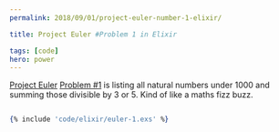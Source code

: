 ```yaml
---
permalink: 2018/09/01/project-euler-number-1-elixir/

title: Project Euler #Problem 1 in Elixir

tags: [code]
hero: power
---
```


<a href="https://projecteuler.net/">Project Euler</a> <a href="https://projecteuler.net/problem=1">Problem #1</a> is
listing all natural numbers under 1000 and summing those divisible by 3 or 5. Kind of like a maths fizz buzz.

```elixir

{% include 'code/elixir/euler-1.exs' %}

```
